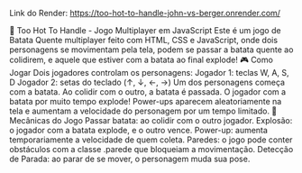 Link do Render: https://too-hot-to-handle-john-vs-berger.onrender.com/

🥔 Too Hot To Handle - Jogo Multiplayer em JavaScript
Este é um jogo de Batata Quente multiplayer feito com HTML, CSS e JavaScript, onde dois personagens se movimentam pela tela, podem se passar a batata quente ao colidirem, e aquele que estiver com a batata ao final explode!
🎮 Como Jogar
Dois jogadores controlam os personagens:
Jogador 1: teclas W, A, S, D
Jogador 2: setas do teclado (↑, ↓, ←, →)
Um dos personagens começa com a batata.
Ao colidir com o outro, a batata é passada.
O jogador com a batata por muito tempo explode!
Power-ups aparecem aleatoriamente na tela e aumentam a velocidade do personagem por um tempo limitado.
🧠 Mecânicas do Jogo
Passar batata: ao colidir com o outro jogador.
Explosão: o jogador com a batata explode, e o outro vence.
Power-up: aumenta temporariamente a velocidade de quem coleta.
Paredes: o jogo pode conter obstáculos com a classe .parede que bloqueiam a movimentação.
Detecção de Parada: ao parar de se mover, o personagem muda sua pose.
